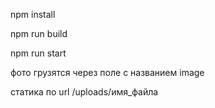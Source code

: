 npm install

npm run build

npm run start

фото грузятся через поле с названием image

статика по url /uploads/имя_файла
